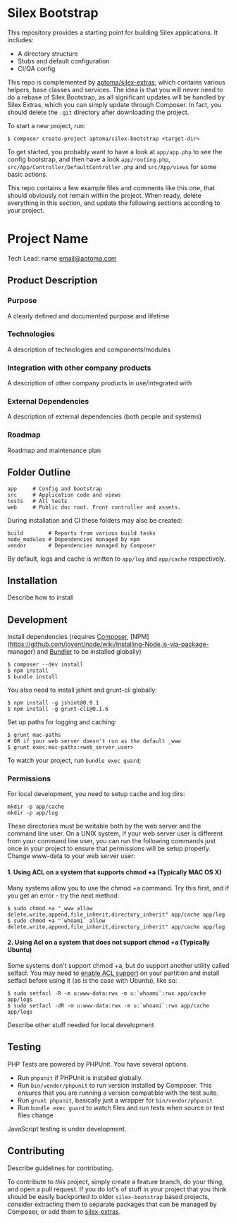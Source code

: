 Silex Bootstrap
===============

This repository provides a starting point for building Silex applications. It
includes:

- A directory structure
- Stubs and default configuration
- CI/QA config

This repo is complemented by [aptoma/silex-extras](https://github.com/aptoma/silex-extras),
which contains various helpers, base classes and services. The idea is that you will never
need to do a rebase of Silex Bootstrap, as all significant updates will be handled by Silex
Extras, which you can simply update through Composer. In fact, you should delete the `.git`
directory after downloading the project.

To start a new project, run:

    $ composer create-project aptoma/silex-bootstrap <target-dir>

To get started, you probably want to have a look at `app/app.php` to see the
config bootstrap, and then have a look `app/routing.php`,
`src/App/Controller/DefaultController.php` and `src/App/views` for some basic
actions.

This repo contains a few example files and comments like this one, that should
obviously not remain within the project. When ready, delete everything in this
section, and update the following sections according to your project.

Project Name
============

Tech Lead: name <email@aptoma.com>

## Product Description

### Purpose

A clearly defined and documented purpose and lifetime

### Technologies

A description of technologies and components/modules

### Integration with other company products

A description of other company products in use/integrated with

### External Dependencies

A description of external dependencies (both people and systems)

### Roadmap

Roadmap and maintenance plan


## Folder Outline

    app     # Config and bootstrap
    src     # Application code and views
    tests   # All tests
    web     # Public doc root. Front controller and assets.

During installation and CI these folders may also be created:

    build        # Reports from various build tasks
    node_modules # Dependencies managed by npm
    vendor       # Dependencies managed by Composer

By default, logs and cache is written to `app/log` and `app/cache` respectively.

## Installation

Describe how to install


## Development

Install dependencies (requires [Composer](https://getcomposer.org/download),
[NPM](https://github.com/joyent/node/wiki/Installing-Node.js-via-package-
manager) and [Bundler](http://gembundler.com/) to be installed globally)

    $ composer --dev install
    $ npm install
    $ bundle install

You also need to install jshint and grunt-cli globally:

    $ npm install -g jshint@0.9.1
    $ npm install -g grunt-cli@0.1.6

Set up paths for logging and caching:

    $ grunt mac-paths
    # OR if your web server doesn't run as the default _www
    $ grunt exec:mac-paths:<web_server_user>

To watch your project, run `bundle exec guard`;

### Permissions

For local development, you need to setup cache and log dirs:

    mkdir -p app/cache
    mkdir -p app/log

These directories must be writable both by the web server and the command line user.
On a UNIX system, if your web server user is different from your command line user,
you can run the following commands just once in your project to ensure that permissions
will be setup properly. Change www-data to your web server user:

#### 1. Using ACL on a system that supports chmod +a (Typically MAC OS X)

Many systems allow you to use the chmod +a command. Try this first, and if you get an error - try the next method:

    $ sudo chmod +a "_www allow delete,write,append,file_inherit,directory_inherit" app/cache app/log
    $ sudo chmod +a "`whoami` allow delete,write,append,file_inherit,directory_inherit" app/cache app/log

#### 2. Using Acl on a system that does not support chmod +a (Typically Ubuntu)

Some systems don't support chmod +a, but do support another utility called setfacl.
You may need to [enable ACL support](https://help.ubuntu.com/community/FilePermissionsACLs)
on your partition and install setfacl before using it (as is the case with Ubuntu), like so:

    $ sudo setfacl -R -m u:www-data:rwx -m u:`whoami`:rwx app/cache app/logs
    $ sudo setfacl -dR -m u:www-data:rwx -m u:`whoami`:rwx app/cache app/logs


Describe other stuff needed for local development

## Testing

PHP Tests are powered by PHPUnit. You have several options.

- Run `phpunit` if PHPUnit is installed globally.
- Run `bin/vendor/phpunit` to run version installed by Composer. This ensures
  that you are running a version compatible with the test suite.
- Run `grunt phpunit`, basically just a wrapper for `bin/vendor/phpunit`
- Run `bundle exec guard` to watch files and run tests when source or test files
  change

JavaScript testing is under development.

## Contributing

Describe guidelines for contributing.

To contribute to _this_ project, simply create a feature branch, do your thing,
and open a pull request. If you do lot's of stuff in your project that you think
should be easily backported to older `silex-bootstrap` based projects, consider
extracting them to separate packages that can be managed by Composer, or add them to
[silex-extras](https://github.com/aptoma/silex-extras).
